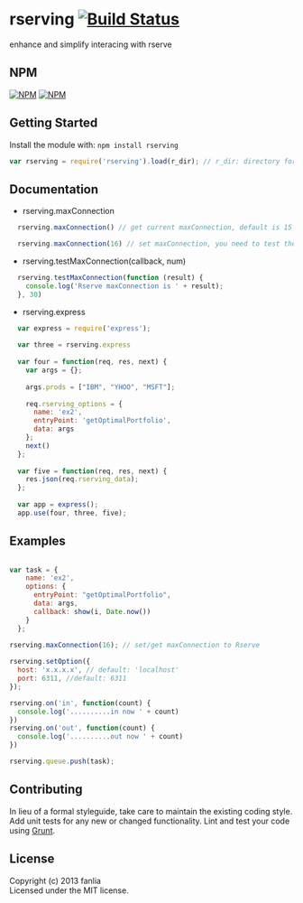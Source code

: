 # rserving [![Build Status](https://secure.travis-ci.org/ersmo/rserving.png?branch=master)](http://travis-ci.org/ersmo/rserving)

enhance and simplify interacing with rserve

## NPM
[![NPM](https://nodei.co/npm/rserving.png)](https://nodei.co/npm/rserving/)
[![NPM](https://nodei.co/npm-dl/rserving.png?months=1)](https://nodei.co/npm/rserving/)

## Getting Started
Install the module with: `npm install rserving`

```javascript
var rserving = require('rserving').load(r_dir); // r_dir: directory for *.R files

```

## Documentation

- rserving.maxConnection

```javascript
  rserving.maxConnection() // get current maxConnection, default is 15

```

```javascript
  rserving.maxConnection(16) // set maxConnection, you need to test the max connection first

```

- rserving.testMaxConnection(callback, num)

```javascript
  rserving.testMaxConnection(function (result) {
    console.log('Rserve maxConnection is ' + result);
  }, 30)

```

- rserving.express

```javascript
  var express = require('express');
  
  var three = rserving.express
  
  var four = function(req, res, next) {
    var args = {};
  
    args.prods = ["IBM", "YHOO", "MSFT"];
  
    req.rserving_options = {
      name: 'ex2',
      entryPoint: 'getOptimalPortfolio',
      data: args
    };
    next()
  };
  
  var five = function(req, res, next) {
    res.json(req.rserving_data);
  };  
  
  var app = express();
  app.use(four, three, five);

```

## Examples
```javascript

var task = {
    name: 'ex2',
    options: {
      entryPoint: "getOptimalPortfolio",
      data: args,      
      callback: show(i, Date.now())
    }
  };
  
rserving.maxConnection(16); // set/get maxConnection to Rserve

rserving.setOption({
  host: 'x.x.x.x', // default: 'localhost'
  port: 6311, //default: 6311
});

rserving.on('in', function(count) {
  console.log('..........in now ' + count)
})
rserving.on('out', function(count) {
  console.log('..........out now ' + count)
})  

rserving.queue.push(task);
```

## Contributing
In lieu of a formal styleguide, take care to maintain the existing coding style. Add unit tests for any new or changed functionality. Lint and test your code using [Grunt](http://gruntjs.com/).

## License
Copyright (c) 2013 fanlia  
Licensed under the MIT license.
